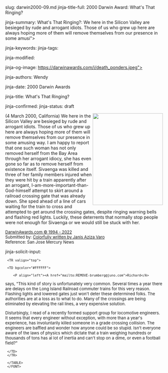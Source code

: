 slug: darwin2000-09.md
jinja-title-full: 2000 Darwin Award: What's That Ringing?

jinja-summary: What's That Ringing?: We here in the Silicon Valley are besieged by rude and arrogant idiots. Those of us who grew up here are always hoping more of them will remove themselves from our presence in some amusi">

jinja-keywords:
jinja-tags:

jinja-modified:

jinja-og-image: https://darwinawards.com/i/death_ponders.jpeg">

jinja-authors: Wendy

jinja-date: 2000 Darwin Awards


jinja-title: What's That Ringing?


jinja-confirmed:
jinja-status: draft

<A href="/art/banwell/" target="_top"><IMG src="/i/art/banwell/darwin2000-09.gif" width="224" height="293" align="right" border="0"></A>(4 March 2000, California) We here in the Silicon Valley are besieged by rude and arrogant idiots. Those of us who grew up here are always hoping more of them will remove themselves from our presence in some amusing way. I am happy to report that one such woman has not only removed herself from the Bay Area through her arrogant idiocy, she has even gone so far as to remove herself from existence itself. Sivaenga was killed and three of her family members injured when they were hit by a train apparently after an arrogant, I-am-more-important-than-God-himself attempt to skirt around a railroad crossing gate that was already down. She sped ahead of a line of cars waiting for the train to cross and attempted to get around the crossing gates, despite ringing warning bells and flashing red lights. Luckily, these deterrents that normally stop people were not enough for Sivaenga or we would still be stuck with her. <!-- Sivaenga Telefoni, 33 -->
	 </DIV>
	 <P>
	 <P align="left"><FONT size="-1"><A href="http://darwinawards.com/misc/copyright.html">DarwinAwards.com &copy; 1994 - 2022<BR>
	 </A>Submitted by: <A href="mailto:REMOVE-jaziza@hotmail.com">Colorfully written by Janis Aziza Varo<BR>
	 </A>Reference: San Jose Mercury News</FONT>
	

<!--#include virtual="/inc/votebar_viewvoteonly" -->

jinja-solicit-input:
<FONT size="-1">
	 <TABLE width=85% border=0 cellspacing=5 cellpadding=10 background="/i/white.gif" align="center">

	 <TR valign="top">

	 <TD bgcolor="#FFFFFF">

		<P align="left"><A href="mailto:REMOVE-brumberg@juno.com">Richard</A>
says, &quot;This kind of story is unfortunately very common. Several times a year there are delays on the Long Island Railroad commuter trains for this very reason. Flashing lights and lowered gates just won't deter these determined folks. The authorities are at a loss as to what to do. Many of the crossings are being eliminated by elevating the rail lines, a very expensive solution.

Disturbingly, I read of a recently formed support group for locomotive engineers. It seems that every engineer without exception, with more than a year's experience, has involuntarily killed someone in a grade crossing collision.	The engineers are baffled and wonder how anyone could be so stupid. Isn't everyone aware of the laws of physics which dictate that a train weighing hundreds or thousands of tons has al lot of inertia and can't stop on a dime, or even a football field?&quot;

	 </TD>
	 </TR>

	 </TABLE>
	 </FONT>

</H2>
</CENTER>

<!--#include file=nav_2000.html -->


